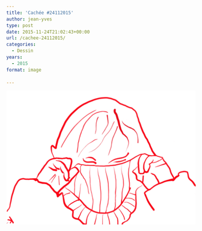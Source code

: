```yaml
---
title: 'Cachée #24112015'
author: jean-yves
type: post
date: 2015-11-24T21:02:43+00:00
url: /cachee-24112015/
categories:
  - Dessin
years:
  - 2015
format: image

---
```

![Cachée #24112015](./IMG_0202.jpg)